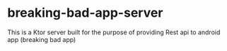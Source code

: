 # breaking-bad-app-server
This is a Ktor server built for the purpose of providing Rest api to android app (breaking bad app)
